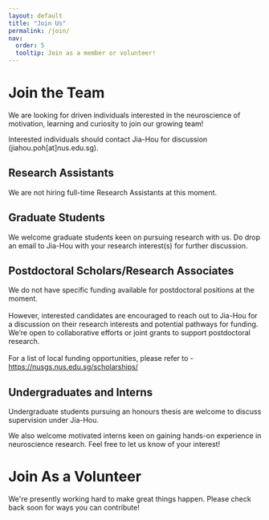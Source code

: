 ```yaml
---
layout: default
title: "Join Us"
permalink: /join/
nav:
  order: 5
  tooltip: Join as a member or volunteer!
---
```

# Join the Team

We are looking for driven individuals interested in the neuroscience of motivation, learning and curiosity to join our growing team! <br>

Interested individuals should contact Jia-Hou for discussion (jiahou.poh[at]nus.edu.sg).

## Research Assistants
We are not hiring full-time Research Assistants at this moment.

## Graduate Students
We welcome graduate students keen on pursuing research with us. Do drop an email to Jia-Hou with your research interest(s) for further discussion.

## Postdoctoral Scholars/Research Associates
We do not have specific funding available for postdoctoral positions at the moment.<br><br>
However, interested candidates are encouraged to reach out to Jia-Hou for a discussion on their research interests and potential pathways for funding. We’re open to collaborative efforts or joint grants to support postdoctoral research. <br><br>
For a list of local funding opportunities, please refer to - https://nusgs.nus.edu.sg/scholarships/

## Undergraduates and Interns
Undergraduate students pursuing an honours thesis are welcome to discuss supervision under Jia-Hou. <br>

We also welcome motivated interns keen on gaining hands-on experience in neuroscience research. Feel free to let us know of your interest! 

# Join As a Volunteer
We're presently working hard to make great things happen. Please check back soon for ways you can contribute!
